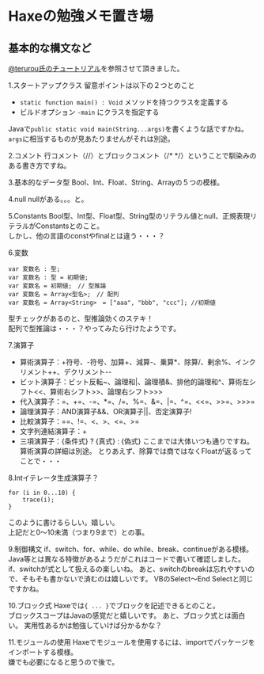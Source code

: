 # Haxeの勉強メモ置き場

## 基本的な構文など

[@terurou氏のチュートリアル](http://www.denkiyagi.info/haxe-javascript-tutorial/basic_syntax.html)を参照させて頂きました。

1.スタートアップクラス
留意ポイントは以下の２つとのこと

* `static function main() : Void` メソッドを持つクラスを定義する
* ビルドオプション `-main` にクラスを指定する

Javaで`public static void main(String...args)`を書くような話ですかね。  
`args`に相当するものが見あたりませんがそれは別途。


2.コメント
行コメント（//）とブロックコメント（/* */）ということで馴染みのある書き方ですね。


3.基本的なデータ型
Bool、Int、Float、String、Arrayの５つの模様。


4.null
nullがある。。。と。


5.Constants
Bool型、Int型、Float型、String型のリテラル値とnull、正規表現リテラルがConstantsとのこと。  
しかし、他の言語のconstやfinalとは違う・・・？


6.変数
```
var 変数名 : 型;
var 変数名 : 型 = 初期値;
var 変数名 = 初期値;　// 型推論
var 変数名 = Array<型名>;　// 配列
var 変数名 = Array<String>　= ["aaa", "bbb", "ccc"]; //初期値
```
型チェックがあるのと、型推論効くのステキ！  
配列で型推論は・・・？やってみたら行けたようです。


7.演算子

* 算術演算子：+符号、-符号、加算+、減算-、乗算*、除算/、剰余%、インクリメント++、デクリメント--
* ビット演算子：ビット反転~、論理和|、論理積&、排他的論理和^、算術左シフト<<、算術右シフト>>、論理右シフト>>>
* 代入演算子：=、+=、-=、*=、/=、%=、&=、|=、^=、<<=、>>=、>>>=
* 論理演算子：AND演算子&&、OR演算子||、否定演算子!
* 比較演算子：==、!=、<、>、<=、>=
* 文字列連結演算子：+
* 三項演算子：{条件式} ? {真式} : {偽式}
ここまでは大体いつも通りですね。
算術演算の詳細は別途。
とりあえず、除算では商ではなくFloatが返るってことで・・・


8.Intイテレータ生成演算子？
```
for (i in 0...10) {
    trace(i);
}
```
このように書けるらしい。嬉しい。  
上記だと0～10未満（つまり9まで）との事。


9.制御構文
if、switch、for、while、do while、break、continueがある模様。  
Java等とは異なる特徴があるようだがこれはコードで書いて確認しました。
if、switchが式として扱えるの楽しいね。
あと、switchのbreakは忘れやすいので、そもそも書かないで済むのは嬉しいです。
VBのSelect～End Selectと同じですかね。


10.ブロック式
Haxeでは`{ ... }`でブロックを記述できるとのこと。  
ブロックスコープはJavaの感覚だと嬉しいです。
あと、ブロック式とは面白い。
実用性あるかは勉強していけば分かるかな？


11.モジュールの使用
Haxeでモジュールを使用するには、importでパッケージをインポートする模様。  
嫌でも必要になると思うので後で。
